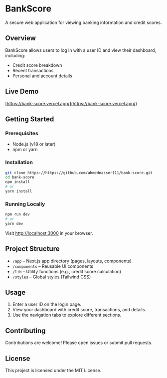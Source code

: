 # BankScore

A secure web application for viewing banking information and credit scores.

## Overview

BankScore allows users to log in with a user ID and view their dashboard, including:
- Credit score breakdown
- Recent transactions
- Personal and account details


## Live Demo

[https://bank-score.vercel.app/](https://bank-score.vercel.app/)

## Getting Started

### Prerequisites

- Node.js (v18 or later)
- npm or yarn

### Installation

```bash
git clone https://https://github.com/ahmednasser111/bank-score.git
cd bank-score
npm install
# or
yarn install
```

### Running Locally

```bash
npm run dev
# or
yarn dev
```

Visit [http://localhost:3000](http://localhost:3000) in your browser.

## Project Structure

- `/app` – Next.js app directory (pages, layouts, components)
- `/components` – Reusable UI components
- `/lib` – Utility functions (e.g., credit score calculation)
- `/styles` – Global styles (Tailwind CSS)

## Usage

1. Enter a user ID on the login page.
2. View your dashboard with credit score, transactions, and details.
3. Use the navigation tabs to explore different sections.

## Contributing

Contributions are welcome! Please open issues or submit pull requests.

## License

This project is licensed under the MIT License.
